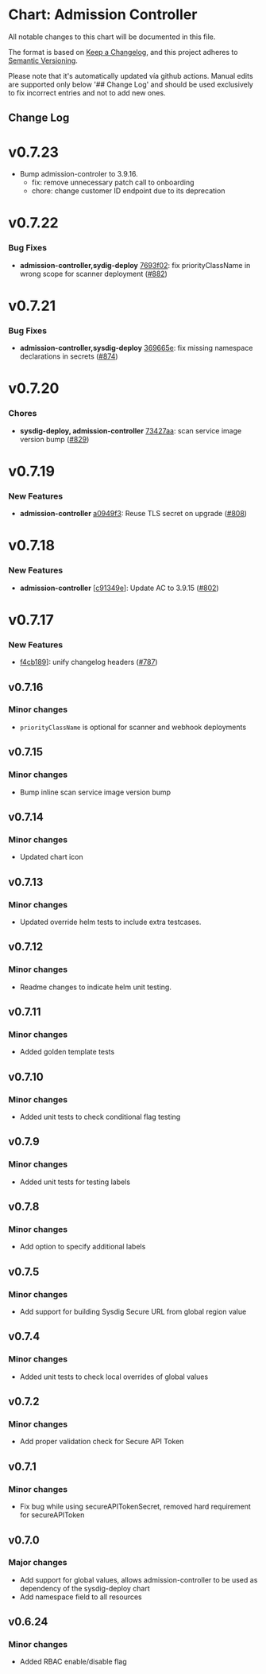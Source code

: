 # Chart: Admission Controller

All notable changes to this chart will be documented in this file.

The format is based on [Keep a Changelog](https://keepachangelog.com/en/1.0.0/),
and this project adheres to [Semantic Versioning](https://semver.org/spec/v2.0.0.html).

Please note that it's automatically updated vía github actions.
Manual edits are supported only below '## Change Log' and should be used
exclusively to fix incorrect entries and not to add new ones.

## Change Log
# v0.7.23
* Bump admission-controler to 3.9.16.
  * fix: remove unnecessary patch call to onboarding
  * chore: change customer ID endpoint due to its deprecation

# v0.7.22
### Bug Fixes
* **admission-controller,sydig-deploy** [7693f02](https://github.com/sysdiglabs/charts/commit/7693f025c4493e22de6caddbfff6c077198a24aa): fix priorityClassName in wrong scope for scanner deployment ([#882](https://github.com/sysdiglabs/charts/issues/882))
# v0.7.21
### Bug Fixes
* **admission-controller,sysdig-deploy** [369665e](https://github.com/sysdiglabs/charts/commit/369665e8c9075c3847583b1d55d6d66ab60a3f92): fix missing namespace declarations in secrets ([#874](https://github.com/sysdiglabs/charts/issues/874))
# v0.7.20
### Chores
* **sysdig-deploy, admission-controller** [73427aa](https://github.com/sysdiglabs/charts/commit/73427aa186cfeaa2d03ed8faa7ab97f32303ff1e): scan service image version bump ([#829](https://github.com/sysdiglabs/charts/issues/829))
# v0.7.19
### New Features
* **admission-controller** [a0949f3](https://github.com/sysdiglabs/charts/commit/a0949f335d2735c0a646041adab3dbb3e46f1e51): Reuse TLS secret on upgrade ([#808](https://github.com/sysdiglabs/charts/issues/808))
# v0.7.18
### New Features
* **admission-controller** [[c91349e](https://github.com/sysdiglabs/charts/commit/c91349e46428f4f615808a83c3c2ebcb5221a6b2)]: Update AC to 3.9.15 ([#802](https://github.com/sysdiglabs/charts/issues/802))
# v0.7.17
### New Features
* [f4cb189](https://github.com/sysdiglabs/charts/commit/f4cb189afba6833fd458f99dcfcc0121f9d9dfa2)]: unify changelog headers ([#787](https://github.com/sysdiglabs/charts/issues/787))

## v0.7.16
### Minor changes
* `priorityClassName` is optional for scanner and webhook deployments

## v0.7.15
### Minor changes
* Bump inline scan service image version bump

## v0.7.14
### Minor changes
* Updated chart icon

## v0.7.13
### Minor changes
* Updated override helm tests to include extra testcases.

## v0.7.12
### Minor changes
* Readme changes to indicate helm unit testing.

## v0.7.11
### Minor changes
* Added golden template tests

## v0.7.10
### Minor changes
* Added unit tests to check conditional flag testing

## v0.7.9
### Minor changes
* Added unit tests for testing labels

## v0.7.8
### Minor changes
* Add option to specify additional labels

## v0.7.5
### Minor changes
* Add support for building Sysdig Secure URL from global region value

## v0.7.4
### Minor changes
* Added unit tests to check local overrides of global values

## v0.7.2
### Minor changes
* Add proper validation check for Secure API Token

## v0.7.1
### Minor changes
* Fix bug while using secureAPITokenSecret, removed hard requirement for secureAPIToken

## v0.7.0
### Major changes

* Add support for global values, allows admission-controller to be used as dependency of the sysdig-deploy chart
* Add namespace field to all resources

## v0.6.24

### Minor changes

* Added RBAC enable/disable flag
